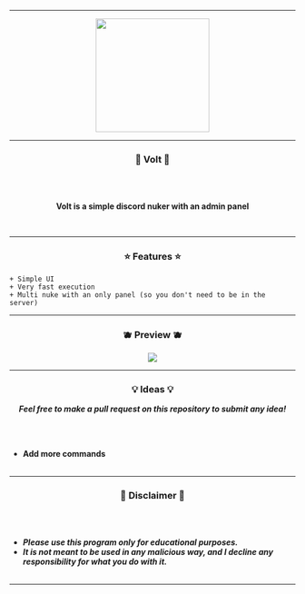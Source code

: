 -----

<p align="center">
<img src="https://i.imgur.com/IAz0hLa.png", width="200", height="200">
</p>

-----

### <p align="center">💜 Volt 💜</p>

<br><br>
<p align="center">
<strong>
Volt is a simple discord nuker with an admin panel
</strong>
</p>
<br>

-----

### <p align="center">⭐ Features ⭐</p>

```
+ Simple UI
+ Very fast execution
+ Multi nuke with an only panel (so you don't need to be in the server)
```

-----

### <p align="center">🫐 Preview 🫐</p>


<p align="center">
<img src="https://i.imgur.com/ABd2hLF.png">
</p>
   
-----

### <p align="center">💡 Ideas 💡</p>

<p align="center"><strong><i>Feel free to make a pull request on this repository to submit any idea!</i></strong</p>

<br><br>
* Add more commands
<br><br>
  
-----

### <p align="center">📌 Disclaimer 📌</p>

<br><br>
* ***Please use this program only for educational purposes.***
* ***It is not meant to be used in any malicious way, and I decline any responsibility for what you do with it.***
<br><br>

-----
